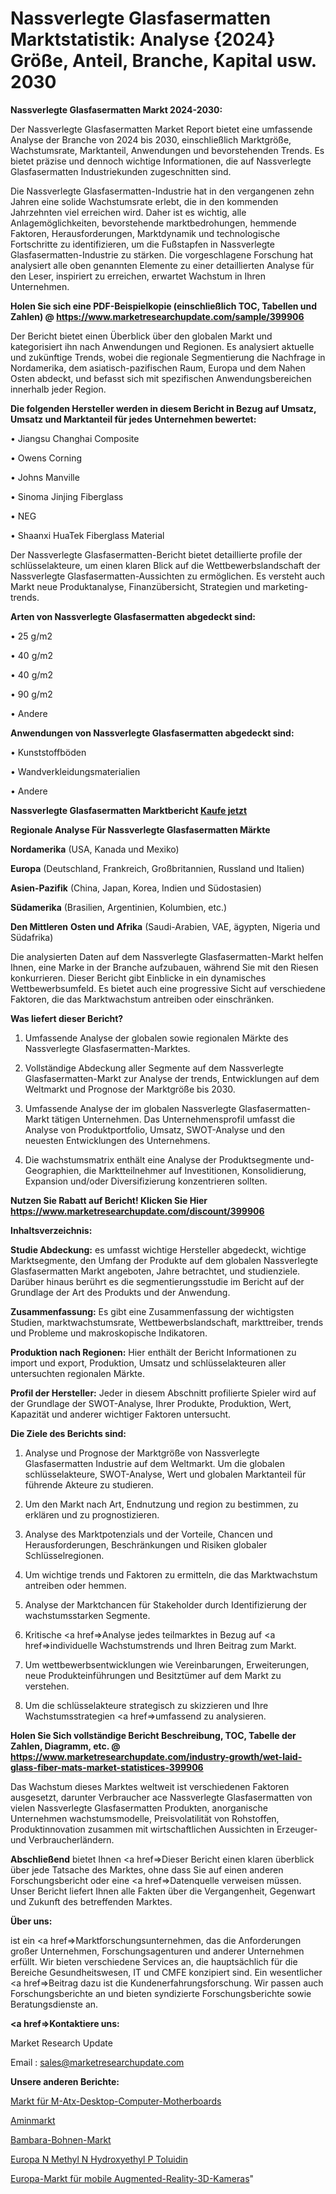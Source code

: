 # Nassverlegte Glasfasermatten Marktstatistik: Analyse {2024} Größe, Anteil, Branche, Kapital usw. 2030

<strong>Nassverlegte Glasfasermatten Markt 2024-2030:</strong>

Der Nassverlegte Glasfasermatten Market Report bietet eine umfassende Analyse der Branche von 2024 bis 2030, einschließlich Marktgröße, Wachstumsrate, Marktanteil, Anwendungen und bevorstehenden Trends. Es bietet präzise und dennoch wichtige Informationen, die auf Nassverlegte Glasfasermatten Industriekunden zugeschnitten sind.

Die Nassverlegte Glasfasermatten-Industrie hat in den vergangenen zehn Jahren eine solide Wachstumsrate erlebt, die in den kommenden Jahrzehnten viel erreichen wird. Daher ist es wichtig, alle Anlagemöglichkeiten, bevorstehende marktbedrohungen, hemmende Faktoren, Herausforderungen, Marktdynamik und technologische Fortschritte zu identifizieren, um die Fußstapfen in Nassverlegte Glasfasermatten-Industrie zu stärken. Die vorgeschlagene Forschung hat analysiert alle oben genannten Elemente zu einer detaillierten Analyse für den Leser, inspiriert zu erreichen, erwartet Wachstum in Ihren Unternehmen.

<strong>Holen Sie sich eine PDF-Beispielkopie (einschließlich TOC, Tabellen und Zahlen) @
</strong><strong><a href=https://www.marketresearchupdate.com/sample/399906><strong>https://www.marketresearchupdate.com/sample/399906</u></font></a></strong></strong>

Der Bericht bietet einen Überblick über den globalen Markt und kategorisiert ihn nach Anwendungen und Regionen. Es analysiert aktuelle und zukünftige Trends, wobei die regionale Segmentierung die Nachfrage in Nordamerika, dem asiatisch-pazifischen Raum, Europa und dem Nahen Osten abdeckt, und befasst sich mit spezifischen Anwendungsbereichen innerhalb jeder Region.

<strong>Die folgenden Hersteller werden in diesem Bericht in Bezug auf Umsatz, Umsatz und Marktanteil für jedes Unternehmen bewertet:</strong>

• Jiangsu Changhai Composite

• Owens Corning

• Johns Manville

• Sinoma Jinjing Fiberglass

• NEG

• Shaanxi HuaTek Fiberglass Material

Der Nassverlegte Glasfasermatten-Bericht bietet detaillierte profile der schlüsselakteure, um einen klaren Blick auf die Wettbewerbslandschaft der Nassverlegte Glasfasermatten-Aussichten zu ermöglichen. Es versteht auch Markt neue Produktanalyse, Finanzübersicht, Strategien und marketing-trends.

<strong>Arten von Nassverlegte Glasfasermatten abgedeckt sind:</strong>

• 25 g/m2

• 40 g/m2

• 40 g/m2

• 90 g/m2

• Andere

<strong>Anwendungen von Nassverlegte Glasfasermatten abgedeckt sind:</strong>

• Kunststoffböden

• Wandverkleidungsmaterialien

• Andere

<strong>Nassverlegte Glasfasermatten Marktbericht <a href=https://www.marketresearchupdate.com/buynow/399906>Kaufe jetzt</a></strong>

<strong>Regionale Analyse Für Nassverlegte Glasfasermatten Märkte</strong>

<strong>Nordamerika</strong> (USA, Kanada und Mexiko)

<strong>Europa</strong> (Deutschland, Frankreich, Großbritannien, Russland und Italien)

<strong>Asien-Pazifik</strong> (China, Japan, Korea, Indien und Südostasien)

<strong>Südamerika</strong> (Brasilien, Argentinien, Kolumbien, etc.)

<strong>Den Mittleren</strong> <strong>Osten und Afrika</strong> (Saudi-Arabien, VAE, ägypten, Nigeria und Südafrika)

Die analysierten Daten auf dem Nassverlegte Glasfasermatten-Markt helfen Ihnen, eine Marke in der Branche aufzubauen, während Sie mit den Riesen konkurrieren. Dieser Bericht gibt Einblicke in ein dynamisches Wettbewerbsumfeld. Es bietet auch eine progressive Sicht auf verschiedene Faktoren, die das Marktwachstum antreiben oder einschränken.

<strong>Was liefert dieser Bericht?</strong>

1. Umfassende Analyse der globalen sowie regionalen Märkte des Nassverlegte Glasfasermatten-Marktes.

2. Vollständige Abdeckung aller Segmente auf dem Nassverlegte Glasfasermatten-Markt zur Analyse der trends, Entwicklungen auf dem Weltmarkt und Prognose der Marktgröße bis 2030.

3. Umfassende Analyse der im globalen Nassverlegte Glasfasermatten-Markt tätigen Unternehmen. Das Unternehmensprofil umfasst die Analyse von Produktportfolio, Umsatz, SWOT-Analyse und den neuesten Entwicklungen des Unternehmens.

4. Die wachstumsmatrix enthält eine Analyse der Produktsegmente und-Geographien, die Marktteilnehmer auf Investitionen, Konsolidierung, Expansion und/oder Diversifizierung konzentrieren sollten.

<strong>Nutzen Sie Rabatt auf Bericht! Klicken Sie Hier
</strong><strong><a href=https://www.marketresearchupdate.com/discount/399906>https://www.marketresearchupdate.com/discount/399906</b></u></font></strong></a>

<strong>Inhaltsverzeichnis:</strong>

<strong>Studie Abdeckung:</strong> es umfasst wichtige Hersteller abgedeckt, wichtige Marktsegmente, den Umfang der Produkte auf dem globalen Nassverlegte Glasfasermatten Markt angeboten, Jahre betrachtet, und studienziele. Darüber hinaus berührt es die segmentierungsstudie im Bericht auf der Grundlage der Art des Produkts und der Anwendung.

<strong>Zusammenfassung:</strong> Es gibt eine Zusammenfassung der wichtigsten Studien, marktwachstumsrate, Wettbewerbslandschaft, markttreiber, trends und Probleme und makroskopische Indikatoren.

<strong>Produktion nach Regionen:</strong> Hier enthält der Bericht Informationen zu import und export, Produktion, Umsatz und schlüsselakteuren aller untersuchten regionalen Märkte.

<strong>Profil der Hersteller:</strong> Jeder in diesem Abschnitt profilierte Spieler wird auf der Grundlage der SWOT-Analyse, Ihrer Produkte, Produktion, Wert, Kapazität und anderer wichtiger Faktoren untersucht.

<strong>Die Ziele des Berichts sind:</strong>

1) Analyse und Prognose der Marktgröße von Nassverlegte Glasfasermatten Industrie auf dem Weltmarkt.
Um die globalen schlüsselakteure, SWOT-Analyse, Wert und globalen Marktanteil für führende Akteure zu studieren.

2) Um den Markt nach Art, Endnutzung und region zu bestimmen, zu erklären und zu prognostizieren.

3) Analyse des Marktpotenzials und der Vorteile, Chancen und Herausforderungen, Beschränkungen und Risiken globaler Schlüsselregionen.

4) Um wichtige trends und Faktoren zu ermitteln, die das Marktwachstum antreiben oder hemmen.

5) Analyse der Marktchancen für Stakeholder durch Identifizierung der wachstumsstarken Segmente.

6) Kritische <a href=>Analyse</a> jedes teilmarktes in Bezug auf <a href=>individuelle</a> Wachstumstrends und Ihren Beitrag zum Markt.

7) Um wettbewerbsentwicklungen wie Vereinbarungen, Erweiterungen, neue Produkteinführungen und Besitztümer auf dem Markt zu verstehen.

8) Um die schlüsselakteure strategisch zu skizzieren und Ihre Wachstumsstrategien <a href=>umfassend</a> zu analysieren.

<strong>Holen Sie Sich vollständige Bericht Beschreibung, TOC, Tabelle der Zahlen, Diagramm, etc. @ </strong><strong><a href=https://www.marketresearchupdate.com/industry-growth/wet-laid-glass-fiber-mats-market-statistices-399906>https://www.marketresearchupdate.com/industry-growth/wet-laid-glass-fiber-mats-market-statistices-399906</a></font></strong>

Das Wachstum dieses Marktes weltweit ist verschiedenen Faktoren ausgesetzt, darunter Verbraucher ace Nassverlegte Glasfasermatten von vielen Nassverlegte Glasfasermatten Produkten, anorganische Unternehmen wachstumsmodelle, Preisvolatilität von Rohstoffen, Produktinnovation zusammen mit wirtschaftlichen Aussichten in Erzeuger-und Verbraucherländern.

<strong>Abschließend</strong> bietet Ihnen <a href=>Dieser</a> Bericht einen klaren überblick über jede Tatsache des Marktes, ohne dass Sie auf einen anderen Forschungsbericht oder eine <a href=>Datenquelle</a> verweisen müssen. Unser Bericht liefert Ihnen alle Fakten über die Vergangenheit, Gegenwart und Zukunft des betreffenden Marktes.

<strong>Über uns:</strong>

 ist ein <a href=>Marktfors</a>chungsunternehmen, das die Anforderungen großer Unternehmen, Forschungsagenturen und anderer Unternehmen erfüllt. Wir bieten verschiedene Services an, die hauptsächlich für die Bereiche Gesundheitswesen, IT und CMFE konzipiert sind. Ein wesentlicher <a href=>Beitrag</a> dazu ist die Kundenerfahrungsforschung. Wir passen auch Forschungsberichte an und bieten syndizierte Forschungsberichte sowie Beratungsdienste an.

<strong><a href=>Kontaktiere uns:</a></strong>

Market Research Update

Email : sales@marketresearchupdate.com

<strong>Unsere anderen Berichte:</strong>

<a href=https://www.linkedin.com/pulse/m-atx-desktop-computer-motherboard-market-opportunities>Markt für M-Atx-Desktop-Computer-Motherboards</a>

<a href=https://www.linkedin.com/pulse/amines-market-current-business-trends-growth>Aminmarkt</a>

<a href=https://www.linkedin.com/pulse/bambara-beans-market-analysis-segment-region>Bambara-Bohnen-Markt</a>

<a href=https://www.linkedin.com/pulse/europe-n-methyl-n-hydroxyethyl-p-toluidine>Europa N Methyl N Hydroxyethyl P Toluidin</a>

<a href=https://www.linkedin.com/pulse/europe-mobile-augmented-reality-3d-camera-market-1f>Europa-Markt für mobile Augmented-Reality-3D-Kameras</a>"
